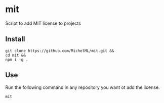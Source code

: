 # mit
Script to add MIT license to projects

## Install  

``` 
git clone https://github.com/MichelML/mit.git &&
cd mit &&
npm i -g .  
```  

## Use   
Run the following command in any repository you want ot add the license.
```  
mit  
```


 

